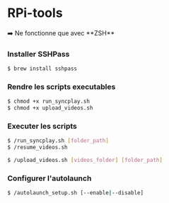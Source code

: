 # RPi-tools

<aside>
➡️ Ne fonctionne que avec **ZSH**
</aside>

### Installer **SSHPass**

```bash
$ brew install sshpass
```

### Rendre les scripts executables

```bash
$ chmod +x run_syncplay.sh
$ chmod +x upload_videos.sh
```

### Executer les scripts

```bash
$ /run_syncplay.sh [folder_path]
$ /resume_videos.sh
```

```bash
$ /upload_videos.sh [videos_folder] [folder_path]
```

### Configurer l'autolaunch

```bash
$ /autolaunch_setup.sh [--enable|--disable]
```
